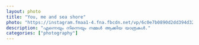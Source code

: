 ```yaml
---		
layout: photo
title: "You, me and sea shore"
photo: "https://instagram.fmaa1-4.fna.fbcdn.net/vp/6c0e7b0890d2dd394d32f0da6f1e5512/5E503C13/t51.2885-15/sh0.08/e35/c0.135.1080.1080a/s640x640/74665215_2192586274378776_6298594425108471744_n.jpg?_nc_ht=instagram.fmaa1-4.fna.fbcdn.net&_nc_cat=100"
description: "എന്നെയും നിന്നെയും നമ്മൾ ആക്കിയ യാത്രകൾ."
categories: ["photography"]
---
```

